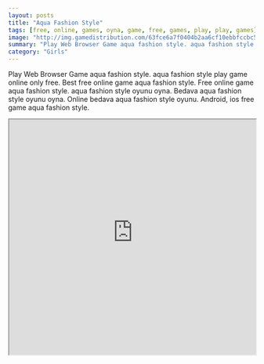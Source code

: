 ```yaml
---
layout: posts
title: "Aqua Fashion Style"
tags: [free, online, games, oyna, game, free, games, play, play, games]
image: "http://img.gamedistribution.com/63fce6a7f0404b2aa6cf10ebbfccbc58.jpg"
summary: "Play Web Browser Game aqua fashion style. aqua fashion style play game online only free. Best free online game aqua fashion style. Free online game aqua fashion style. aqua fashion style oyunu oyna. Bedava aqua fashion style oyunu oyna. Online bedava aqua fashion style oyunu. Android, ios free game aqua fashion style."
category: "Girls"
---
```


Play Web Browser Game aqua fashion style. aqua fashion style play game online only free. Best free online game aqua fashion style. Free online game aqua fashion style. aqua fashion style oyunu oyna. Bedava aqua fashion style oyunu oyna. Online bedava aqua fashion style oyunu. Android, ios free game aqua fashion style.

<iframe width="100%" height="480px;" src="http://flash.gamedistribution.com?game=63fce6a7f0404b2aa6cf10ebbfccbc58"></iframe>